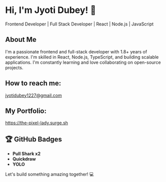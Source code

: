 # Hi, I'm Jyoti Dubey! 👋

Frontend Developer | Full Stack Developer | React | Node.js | JavaScript

## About Me
I'm a passionate frontend and full-stack developer with 1.8+ years of experience. I'm skilled in React, Node.js, TypeScript, and building scalable applications. I'm constantly learning and love collaborating on open-source projects.

## How to reach me: 
jyotidubey1227@gmail.com

## My Portfolio: 
https://the-pixel-lady.surge.sh

## 🏆 GitHub Badges
- **Pull Shark x2**
- **Quickdraw**
- **YOLO**

Let's build something amazing together! 💻


<!--
**apprenant-jd00/apprenant-jd00** is a ✨ _special_ ✨ repository because its `README.md` (this file) appears on your GitHub profile.

Here are some ideas to get you started:

- 🔭 I’m currently working on ...
- 🌱 I’m currently learning ...
- 👯 I’m looking to collaborate on ...
- 🤔 I’m looking for help with ...
- 💬 Ask me about ...
- 📫 How to reach me: ...
- 😄 Pronouns: ...
- ⚡ Fun fact: ...
-->
